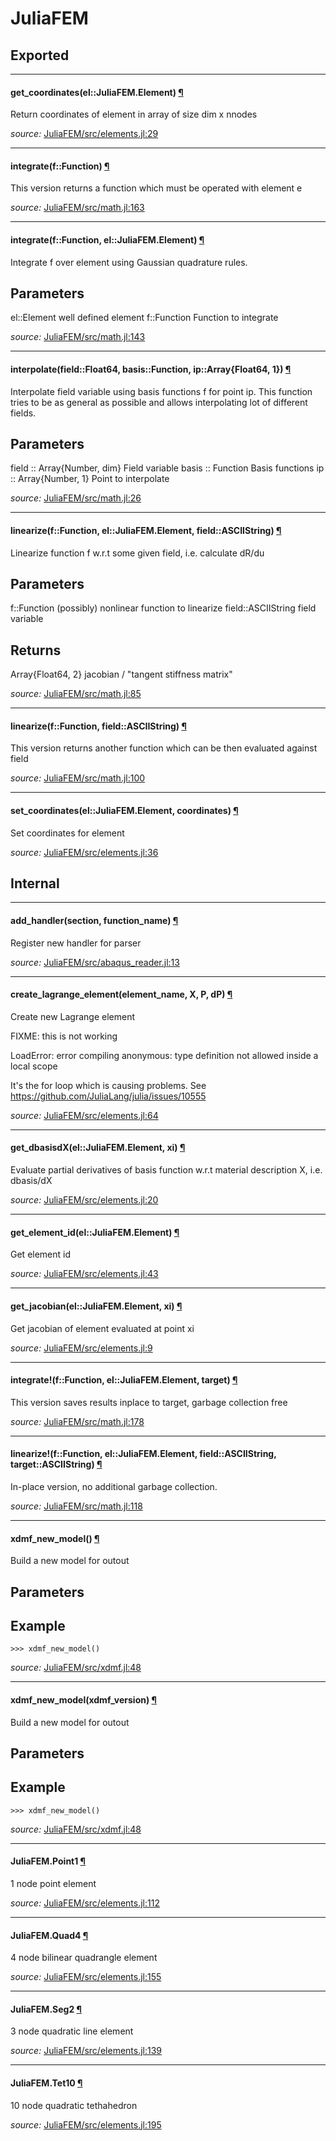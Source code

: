 # JuliaFEM

## Exported

---

<a id="method__get_coordinates.1" class="lexicon_definition"></a>
#### get_coordinates(el::JuliaFEM.Element) [¶](#method__get_coordinates.1)
Return coordinates of element in array of size dim x nnodes


*source:*
[JuliaFEM/src/elements.jl:29](https://github.com/JuliaFEM/JuliaFEM.jl/tree/33a7fe664e9808c57564b507f0b8d5dcb451365a/src/elements.jl#L29)

---

<a id="method__integrate.2" class="lexicon_definition"></a>
#### integrate(f::Function) [¶](#method__integrate.2)
This version returns a function which must be operated with element e


*source:*
[JuliaFEM/src/math.jl:163](https://github.com/JuliaFEM/JuliaFEM.jl/tree/33a7fe664e9808c57564b507f0b8d5dcb451365a/src/math.jl#L163)

---

<a id="method__integrate.3" class="lexicon_definition"></a>
#### integrate(f::Function,  el::JuliaFEM.Element) [¶](#method__integrate.3)
Integrate f over element using Gaussian quadrature rules.

Parameters
----------
el::Element
    well defined element
f::Function
    Function to integrate


*source:*
[JuliaFEM/src/math.jl:143](https://github.com/JuliaFEM/JuliaFEM.jl/tree/33a7fe664e9808c57564b507f0b8d5dcb451365a/src/math.jl#L143)

---

<a id="method__interpolate.1" class="lexicon_definition"></a>
#### interpolate(field::Float64,  basis::Function,  ip::Array{Float64, 1}) [¶](#method__interpolate.1)
Interpolate field variable using basis functions f for point ip.
This function tries to be as general as possible and allows interpolating
lot of different fields.

Parameters
----------
field :: Array{Number, dim}
  Field variable
basis :: Function
  Basis functions
ip :: Array{Number, 1}
  Point to interpolate


*source:*
[JuliaFEM/src/math.jl:26](https://github.com/JuliaFEM/JuliaFEM.jl/tree/33a7fe664e9808c57564b507f0b8d5dcb451365a/src/math.jl#L26)

---

<a id="method__linearize.2" class="lexicon_definition"></a>
#### linearize(f::Function,  el::JuliaFEM.Element,  field::ASCIIString) [¶](#method__linearize.2)
Linearize function f w.r.t some given field, i.e. calculate dR/du

Parameters
----------
f::Function
    (possibly) nonlinear function to linearize
field::ASCIIString
    field variable

Returns
-------
Array{Float64, 2}
    jacobian / "tangent stiffness matrix"



*source:*
[JuliaFEM/src/math.jl:85](https://github.com/JuliaFEM/JuliaFEM.jl/tree/33a7fe664e9808c57564b507f0b8d5dcb451365a/src/math.jl#L85)

---

<a id="method__linearize.3" class="lexicon_definition"></a>
#### linearize(f::Function,  field::ASCIIString) [¶](#method__linearize.3)
This version returns another function which can be then evaluated against field


*source:*
[JuliaFEM/src/math.jl:100](https://github.com/JuliaFEM/JuliaFEM.jl/tree/33a7fe664e9808c57564b507f0b8d5dcb451365a/src/math.jl#L100)

---

<a id="method__set_coordinates.1" class="lexicon_definition"></a>
#### set_coordinates(el::JuliaFEM.Element,  coordinates) [¶](#method__set_coordinates.1)
Set coordinates for element


*source:*
[JuliaFEM/src/elements.jl:36](https://github.com/JuliaFEM/JuliaFEM.jl/tree/33a7fe664e9808c57564b507f0b8d5dcb451365a/src/elements.jl#L36)

## Internal

---

<a id="method__add_handler.1" class="lexicon_definition"></a>
#### add_handler(section,  function_name) [¶](#method__add_handler.1)
Register new handler for parser


*source:*
[JuliaFEM/src/abaqus_reader.jl:13](https://github.com/JuliaFEM/JuliaFEM.jl/tree/33a7fe664e9808c57564b507f0b8d5dcb451365a/src/abaqus_reader.jl#L13)

---

<a id="method__create_lagrange_element.1" class="lexicon_definition"></a>
#### create_lagrange_element(element_name,  X,  P,  dP) [¶](#method__create_lagrange_element.1)
Create new Lagrange element

FIXME: this is not working

LoadError: error compiling anonymous: type definition not allowed inside a local scope

It's the for loop which is causing problems. See
https://github.com/JuliaLang/julia/issues/10555



*source:*
[JuliaFEM/src/elements.jl:64](https://github.com/JuliaFEM/JuliaFEM.jl/tree/33a7fe664e9808c57564b507f0b8d5dcb451365a/src/elements.jl#L64)

---

<a id="method__get_dbasisdx.1" class="lexicon_definition"></a>
#### get_dbasisdX(el::JuliaFEM.Element,  xi) [¶](#method__get_dbasisdx.1)
Evaluate partial derivatives of basis function w.r.t
material description X, i.e. dbasis/dX


*source:*
[JuliaFEM/src/elements.jl:20](https://github.com/JuliaFEM/JuliaFEM.jl/tree/33a7fe664e9808c57564b507f0b8d5dcb451365a/src/elements.jl#L20)

---

<a id="method__get_element_id.1" class="lexicon_definition"></a>
#### get_element_id(el::JuliaFEM.Element) [¶](#method__get_element_id.1)
Get element id


*source:*
[JuliaFEM/src/elements.jl:43](https://github.com/JuliaFEM/JuliaFEM.jl/tree/33a7fe664e9808c57564b507f0b8d5dcb451365a/src/elements.jl#L43)

---

<a id="method__get_jacobian.1" class="lexicon_definition"></a>
#### get_jacobian(el::JuliaFEM.Element,  xi) [¶](#method__get_jacobian.1)
Get jacobian of element evaluated at point xi


*source:*
[JuliaFEM/src/elements.jl:9](https://github.com/JuliaFEM/JuliaFEM.jl/tree/33a7fe664e9808c57564b507f0b8d5dcb451365a/src/elements.jl#L9)

---

<a id="method__integrate.1" class="lexicon_definition"></a>
#### integrate!(f::Function,  el::JuliaFEM.Element,  target) [¶](#method__integrate.1)
This version saves results inplace to target, garbage collection free


*source:*
[JuliaFEM/src/math.jl:178](https://github.com/JuliaFEM/JuliaFEM.jl/tree/33a7fe664e9808c57564b507f0b8d5dcb451365a/src/math.jl#L178)

---

<a id="method__linearize.1" class="lexicon_definition"></a>
#### linearize!(f::Function,  el::JuliaFEM.Element,  field::ASCIIString,  target::ASCIIString) [¶](#method__linearize.1)
In-place version, no additional garbage collection.


*source:*
[JuliaFEM/src/math.jl:118](https://github.com/JuliaFEM/JuliaFEM.jl/tree/33a7fe664e9808c57564b507f0b8d5dcb451365a/src/math.jl#L118)

---

<a id="method__xdmf_new_model.1" class="lexicon_definition"></a>
#### xdmf_new_model() [¶](#method__xdmf_new_model.1)
Build a new model for outout

Parameters
----------

Example
-------
    >>> xdmf_new_model()


*source:*
[JuliaFEM/src/xdmf.jl:48](https://github.com/JuliaFEM/JuliaFEM.jl/tree/33a7fe664e9808c57564b507f0b8d5dcb451365a/src/xdmf.jl#L48)

---

<a id="method__xdmf_new_model.2" class="lexicon_definition"></a>
#### xdmf_new_model(xdmf_version) [¶](#method__xdmf_new_model.2)
Build a new model for outout

Parameters
----------

Example
-------
    >>> xdmf_new_model()


*source:*
[JuliaFEM/src/xdmf.jl:48](https://github.com/JuliaFEM/JuliaFEM.jl/tree/33a7fe664e9808c57564b507f0b8d5dcb451365a/src/xdmf.jl#L48)

---

<a id="type__point1.1" class="lexicon_definition"></a>
#### JuliaFEM.Point1 [¶](#type__point1.1)
1 node point element


*source:*
[JuliaFEM/src/elements.jl:112](https://github.com/JuliaFEM/JuliaFEM.jl/tree/33a7fe664e9808c57564b507f0b8d5dcb451365a/src/elements.jl#L112)

---

<a id="type__quad4.1" class="lexicon_definition"></a>
#### JuliaFEM.Quad4 [¶](#type__quad4.1)
4 node bilinear quadrangle element


*source:*
[JuliaFEM/src/elements.jl:155](https://github.com/JuliaFEM/JuliaFEM.jl/tree/33a7fe664e9808c57564b507f0b8d5dcb451365a/src/elements.jl#L155)

---

<a id="type__seg2.1" class="lexicon_definition"></a>
#### JuliaFEM.Seg2 [¶](#type__seg2.1)
3 node quadratic line element


*source:*
[JuliaFEM/src/elements.jl:139](https://github.com/JuliaFEM/JuliaFEM.jl/tree/33a7fe664e9808c57564b507f0b8d5dcb451365a/src/elements.jl#L139)

---

<a id="type__tet10.1" class="lexicon_definition"></a>
#### JuliaFEM.Tet10 [¶](#type__tet10.1)
10 node quadratic tethahedron


*source:*
[JuliaFEM/src/elements.jl:195](https://github.com/JuliaFEM/JuliaFEM.jl/tree/33a7fe664e9808c57564b507f0b8d5dcb451365a/src/elements.jl#L195)

